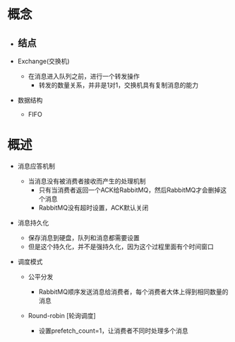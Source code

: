 # 概念
- 结点
	- 

- Exchange(交换机)
	- 在消息进入队列之前，进行一个转发操作
		- 转发的数量关系，并非是1对1，交换机具有复制消息的能力

- 数据结构
	- FIFO

# 概述
- 消息应答机制
	- 当消息没有被消费者接收而产生的处理机制
		- 只有当消费者返回一个ACK给RabbitMQ，然后RabbitMQ才会删掉这个消息
		- RabbitMQ没有超时设置，ACK默认关闭

- 消息持久化
	- 保存消息到硬盘，队列和消息都需要设置
	- 但是这个持久化，并不是强持久化，因为这个过程里面有个时间窗口

- 调度模式
	- 公平分发
		- RabbitMQ顺序发送消息给消费者，每个消费者大体上得到相同数量的消息

	- Round-robin [轮询调度]
		- 设置prefetch_count=1，让消费者不同时处理多个消息